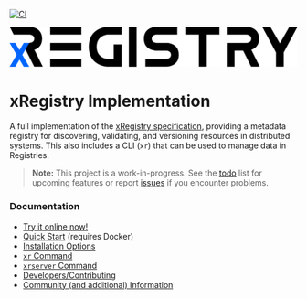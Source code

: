 [![CI](https://github.com/xregistry/server/actions/workflows/ci.yaml/badge.svg)](https://github.com/xregistry/server/actions/workflows/ci.yaml)

<img src="https://github.com/cncf/artwork/raw/main/projects/xregistry/horizontal/color/xregistry-horizontal-color.svg" alt="xRegistry"></img><br>

# xRegistry Implementation

A full implementation of the [xRegistry specification](https://xregistry.io),
providing a metadata registry for discovering, validating, and versioning
resources in distributed systems. This also includes a CLI (`xr`) that can
be used to manage data in Registries.

> **Note:**
This project is a work-in-progress. See the [todo](todo) list for upcoming
features or report [issues](https://github.com/xregistry/server/issues) if you
encounter problems.

### Documentation

- [Try it online now!](http://xregistry.soaphub.org?ui)
- [Quick Start](docs/quick_start.md) (requires Docker)
- [Installation Options](docs/installation.md)
- [`xr` Command](docs/xr_help.md)
- [`xrserver` Command](docs/xrserver_help.md)
- [Developers/Contributing](docs/developers.md)
- [Community (and additional) Information](community.md)

